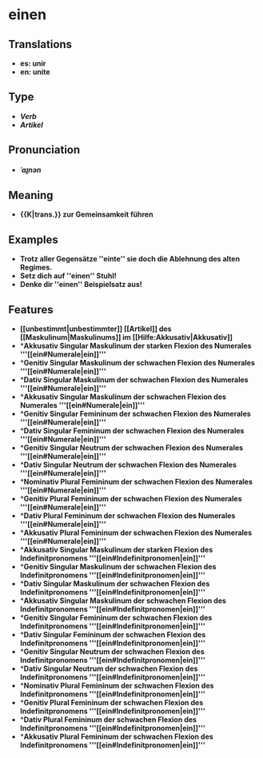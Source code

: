# einen
## Translations
- **es: unir**
- **en: unite**
## Type
- _**Verb**_
- _**Artikel**_
## Pronunciation
- _**ˈaɪ̯nən**_
## Meaning
- **{{K|trans.}} zur Gemeinsamkeit führen**
## Examples
- **Trotz aller Gegensätze ''einte'' sie doch die Ablehnung des alten Regimes.**
- **Setz dich auf ''einen'' Stuhl!**
- **Denke dir ''einen'' Beispielsatz aus!**
## Features
- **[[unbestimmt|unbestimmter]] [[Artikel]] des [[Maskulinum|Maskulinums]] im [[Hilfe:Akkusativ|Akkusativ]]**
- ***Akkusativ Singular Maskulinum der starken Flexion des Numerales '''[[ein#Numerale|ein]]'''**
- ***Genitiv Singular Maskulinum der schwachen Flexion des Numerales '''[[ein#Numerale|ein]]'''**
- ***Dativ Singular Maskulinum der schwachen Flexion des Numerales '''[[ein#Numerale|ein]]'''**
- ***Akkusativ Singular Maskulinum der schwachen Flexion des Numerales '''[[ein#Numerale|ein]]'''**
- ***Genitiv Singular Femininum der schwachen Flexion des Numerales '''[[ein#Numerale|ein]]'''**
- ***Dativ Singular Femininum der schwachen Flexion des Numerales '''[[ein#Numerale|ein]]'''**
- ***Genitiv Singular Neutrum der schwachen Flexion des Numerales '''[[ein#Numerale|ein]]'''**
- ***Dativ Singular Neutrum der schwachen Flexion des Numerales '''[[ein#Numerale|ein]]'''**
- ***Nominativ Plural Femininum der schwachen Flexion des Numerales '''[[ein#Numerale|ein]]'''**
- ***Genitiv Plural Femininum der schwachen Flexion des Numerales '''[[ein#Numerale|ein]]'''**
- ***Dativ Plural Femininum der schwachen Flexion des Numerales '''[[ein#Numerale|ein]]'''**
- ***Akkusativ Plural Femininum der schwachen Flexion des Numerales '''[[ein#Numerale|ein]]'''**
- ***Akkusativ Singular Maskulinum der starken Flexion des Indefinitpronomens '''[[ein#Indefinitpronomen|ein]]'''**
- ***Genitiv Singular Maskulinum der schwachen Flexion des Indefinitpronomens '''[[ein#Indefinitpronomen|ein]]'''**
- ***Dativ Singular Maskulinum der schwachen Flexion des Indefinitpronomens '''[[ein#Indefinitpronomen|ein]]'''**
- ***Akkusativ Singular Maskulinum der schwachen Flexion des Indefinitpronomens '''[[ein#Indefinitpronomen|ein]]'''**
- ***Genitiv Singular Femininum der schwachen Flexion des Indefinitpronomens '''[[ein#Indefinitpronomen|ein]]'''**
- ***Dativ Singular Femininum der schwachen Flexion des Indefinitpronomens '''[[ein#Indefinitpronomen|ein]]'''**
- ***Genitiv Singular Neutrum der schwachen Flexion des Indefinitpronomens '''[[ein#Indefinitpronomen|ein]]'''**
- ***Dativ Singular Neutrum der schwachen Flexion des Indefinitpronomens '''[[ein#Indefinitpronomen|ein]]'''**
- ***Nominativ Plural Femininum der schwachen Flexion des Indefinitpronomens '''[[ein#Indefinitpronomen|ein]]'''**
- ***Genitiv Plural Femininum der schwachen Flexion des Indefinitpronomens '''[[ein#Indefinitpronomen|ein]]'''**
- ***Dativ Plural Femininum der schwachen Flexion des Indefinitpronomens '''[[ein#Indefinitpronomen|ein]]'''**
- ***Akkusativ Plural Femininum der schwachen Flexion des Indefinitpronomens '''[[ein#Indefinitpronomen|ein]]'''**
